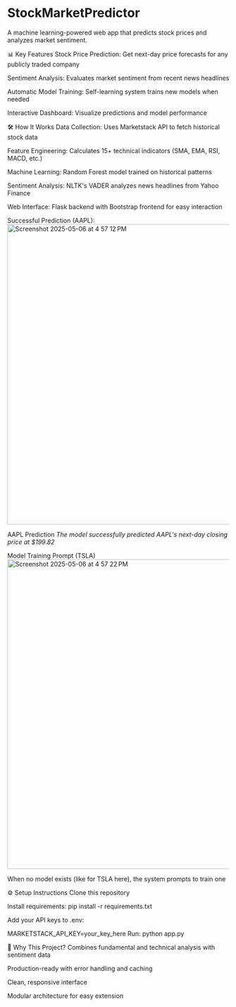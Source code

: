 # StockMarketPredictor

A machine learning-powered web app that predicts stock prices and analyzes market sentiment.

📊 Key Features
Stock Price Prediction: Get next-day price forecasts for any publicly traded company

Sentiment Analysis: Evaluates market sentiment from recent news headlines

Automatic Model Training: Self-learning system trains new models when needed

Interactive Dashboard: Visualize predictions and model performance

🛠 How It Works
Data Collection: Uses Marketstack API to fetch historical stock data

Feature Engineering: Calculates 15+ technical indicators (SMA, EMA, RSI, MACD, etc.)

Machine Learning: Random Forest model trained on historical patterns

Sentiment Analysis: NLTK's VADER analyzes news headlines from Yahoo Finance

Web Interface: Flask backend with Bootstrap frontend for easy interaction

Successful Prediction (AAPL):
<img width="681" alt="Screenshot 2025-05-06 at 4 57 12 PM" src="https://github.com/user-attachments/assets/5d4e83eb-ae65-4ac5-aabb-b101d27f1458" />

AAPL Prediction
*The model successfully predicted AAPL's next-day closing price at $199.82*

Model Training Prompt (TSLA)
<img width="702" alt="Screenshot 2025-05-06 at 4 57 22 PM" src="https://github.com/user-attachments/assets/46fe3229-faeb-482e-a878-eada76d2c396" />

When no model exists (like for TSLA here), the system prompts to train one

⚙️ Setup Instructions
Clone this repository

Install requirements: pip install -r requirements.txt

Add your API keys to .env:

MARKETSTACK_API_KEY=your_key_here
Run: python app.py

🌟 Why This Project?
Combines fundamental and technical analysis with sentiment data

Production-ready with error handling and caching

Clean, responsive interface

Modular architecture for easy extension
